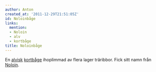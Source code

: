 ```yaml
---
author: Anton
created_at: '2011-12-29T21:51:05Z'
id: Noloinbåge
links:
  mention:
  - Noloin
  - alv
  - kortbåge
title: Noloinbåge
---
```


En [alvisk][] [kortbåge] ihoplimmad av flera lager träribbor. Fick sitt namn från [Noloin].

  [alvisk]: alv
  [kortbåge]: kortbåge
  [Noloin]: Noloin
